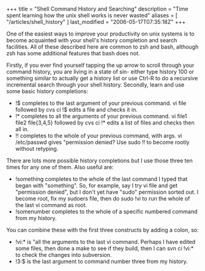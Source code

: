 +++
title = "Shell Command History and Searching"
description = "Time spent learning how the unix shell works is never wasted"
aliases = [ "/articles/shell_history" ]
last_modified = "2006-05-17T07:35:18Z"
+++


One of the easiest ways to improve your productivity on unix systems is
to become acquainted with your shell's history completion and search
facilities. All of these described here are common to zsh and bash,
although zsh has some additional features that bash does not.

Firstly, if you ever find yourself tapping the up arrow to scroll
through your command history, you are living in a state of sin- either
type history 100 or something similar to actually get a history list or
use Ctrl-R to do a recursive incremental search through your shell
history. Secondly, learn and use some basic history completions:
* !$ completes to the last argument of your previous command. vi file
followed by cvs ci !$ edits a file and checks it in.
* !* completes to all the arguments of your previous command. vi
file1 file2 file{3,4,5} followed by cvs ci !* edits a list of files
and checks then all in.
* !! completes to the whole of your previous command, with args. vi
/etc/passwd gives "permission denied? Use sudo !! to become rootly
without retyping.

There are lots more possible history completions but I use those three
ten times for any one of them. Also useful are:
* !something completes to the whole of the last command I typed that
began with "something". So, for example, say I try vi file and get
"permission denied", but I don't yet have "sudo" permission sorted
out. I become root, fix my sudoers file, then do sudo !vi to run
the whole of the last vi command as root.
* !somenumber completes to the whole of a specific numbered command
from my history.

You can combine these with the first three constructs by adding a
colon, so:
* !vi:* is "all the arguments to the last vi command. Perhaps I have
edited some files, then done a make to see if they build, then I
can svn ci !vi:* to check the changes into subversion.
* !3:$ is the last argument to command number three from my history.

[1]: http://www.uncarved.com/articles/shell_history
[2]: http://www.uncarved.com/
[3]: http://www.uncarved.com/articles/contact
[4]: http://www.uncarved.com/login/
[5]: http://www.uncarved.com/tags/computers
[6]: mailto:sean@uncarved.com
[7]: http://creativecommons.org/licenses/by-sa/4.0/
